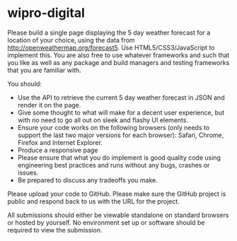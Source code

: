# wipro-digital

Please build a single page displaying the 5 day weather forecast for a location of your choice, using the data from <http://openweathermap.org/forecast5>. Use HTML5/CSS3/JavaScript to implement this. You are also free to use whatever frameworks and such that you like as well as any package and build managers and testing frameworks that you are familiar with.

You should:

* Use the API to retrieve the current 5 day weather forecast in JSON and render it on the page.
* Give some thought to what will make for a decent user experience, but with no need to go all out on sleek and flashy UI elements.
* Ensure your code works on the following browsers (only needs to support the last two major versions for each browser): Safari, Chrome, Firefox and Internet Explorer.
* Produce a responsive page
* Please ensure that what you do implement is good quality code using engineering best practices and runs without any bugs, crashes or issues.
* Be prepared to discuss any tradeoffs you make.

Please upload your code to GitHub. Please make sure the GitHub project is public and respond back to us with the URL for the project.

All submissions should either be viewable standalone on standard browsers or hosted by yourself. No environment set up or software should be required to view the submission.
